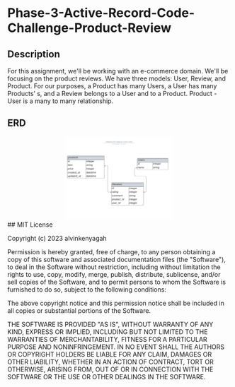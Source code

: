# Phase-3-Active-Record-Code-Challenge-Product-Review

## Description

For this assignment, we'll be working with an e-commerce domain. We'll be focusing on the product reviews.
We have three models: User, Review, and Product.
For our purposes, a Product has many Users, a User has many Products’ s, and a Review belongs to a User and to a Product.
Product - User is a many to many relationship.

## ERD
<div align="center">
<img src= "./assets/Database ER diagram (crow's foot).png" width = 244>
</div>
## MIT License

Copyright (c) 2023 alvinkenyagah

Permission is hereby granted, free of charge, to any person obtaining a copy
of this software and associated documentation files (the "Software"), to deal
in the Software without restriction, including without limitation the rights
to use, copy, modify, merge, publish, distribute, sublicense, and/or sell
copies of the Software, and to permit persons to whom the Software is
furnished to do so, subject to the following conditions:

The above copyright notice and this permission notice shall be included in all
copies or substantial portions of the Software.

THE SOFTWARE IS PROVIDED "AS IS", WITHOUT WARRANTY OF ANY KIND, EXPRESS OR
IMPLIED, INCLUDING BUT NOT LIMITED TO THE WARRANTIES OF MERCHANTABILITY,
FITNESS FOR A PARTICULAR PURPOSE AND NONINFRINGEMENT. IN NO EVENT SHALL THE
AUTHORS OR COPYRIGHT HOLDERS BE LIABLE FOR ANY CLAIM, DAMAGES OR OTHER
LIABILITY, WHETHER IN AN ACTION OF CONTRACT, TORT OR OTHERWISE, ARISING FROM,
OUT OF OR IN CONNECTION WITH THE SOFTWARE OR THE USE OR OTHER DEALINGS IN THE
SOFTWARE.
